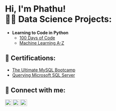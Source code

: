 <h1>Hi, I'm Phathu! <br/><a 

<h2>👨‍💻 Data Science Projects:</h2>

- <b>Learning to Code in Python</b>
  - [100 Days of Code](https://github.com/joshmadakor1/url)
  - [Machine Learning A-Z](https://github.com/PhathuMudau/MachineLearningA-Z)

<h2>📄 Certifications:</h2>

- [The Ultimate MySQL Bootcamp](https://github.com/joshmadakor1/url)
- [Querying Microsoft SQL Server](https://github.com/joshmadakor1/url)

<h2> 🤳 Connect with me:</h2>

[<img align="left" alt="JoshMadakor | YouTube" width="22px" src="https://cdn.jsdelivr.net/npm/simple-icons@v3/icons/facebook.svg" />][facebook]
[<img align="left" alt="JoshMadakor | LinkedIn" width="22px" src="https://cdn.jsdelivr.net/npm/simple-icons@v3/icons/linkedin.svg" />][linkedin]
[<img align="left" alt="JoshMadakor | Instagram" width="22px" src="https://cdn.jsdelivr.net/npm/simple-icons@v3/icons/instagram.svg" />][instagram]

[linkedin]: https://www.linkedin.com/in/phathu-mudau
[instagram]: https://www.instagram.com/m_phathu/
[facebook]: https://www.facebook.com/phathu.mudau.16/


<!--
**PhathuMudau/PhathuMudau** is a ✨ _special_ ✨ repository because its `README.md` (this file) appears on your GitHub profile.

Here are some ideas to get you started:

- 🔭 I’m currently working on ...
- 🌱 I’m currently learning ...
- 👯 I’m looking to collaborate on ...
- 🤔 I’m looking for help with ...
- 💬 Ask me about ...
- 📫 How to reach me: ...
- 😄 Pronouns: ...
- ⚡ Fun fact: ...
-->

